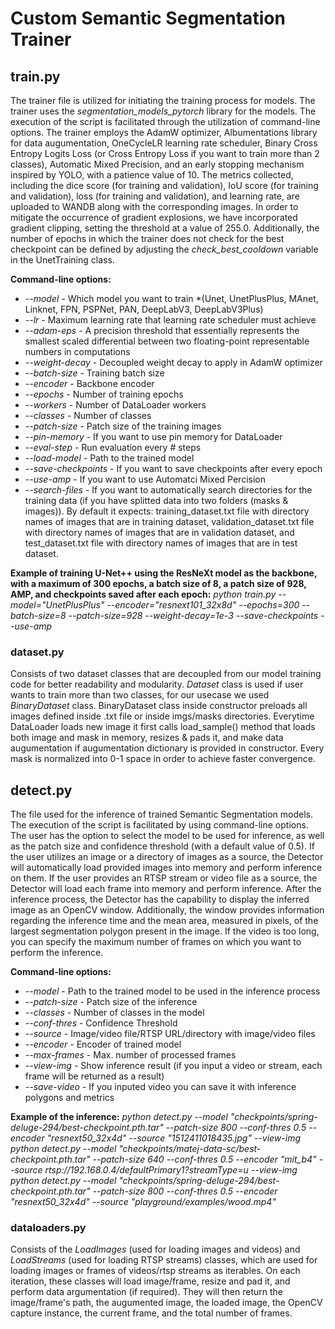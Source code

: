 # Custom Semantic Segmentation Trainer

## train.py
The trainer file is utilized for initiating the training process for models. The trainer uses the *segmentation_models_pytorch* library for the models. The execution of the script is facilitated through the utilization of command-line options. The trainer employs the AdamW optimizer, Albumentations library for data augumentation, OneCycleLR learning rate scheduler, Binary Cross Entropy Logits Loss (or Cross Entropy Loss if you want to train more than 2 classes), Automatic Mixed Precision, and an early stopping mechanism inspired by YOLO, with a patience value of 10. The metrics collected, including the dice score (for training and validation), IoU score (for training and validation), loss (for training and validation), and learning rate, are uploaded to WANDB along with the corresponding images. In order to mitigate the occurrence of gradient explosions, we have incorporated gradient clipping, setting the threshold at a value of 255.0. Additionally, the number of epochs in which the trainer does not check for the best checkpoint can be defined by adjusting the *check_best_cooldown* variable in the UnetTraining class.

**Command-line options:**
- *--model* - Which model you want to train *(Unet, UnetPlusPlus, MAnet, Linknet, FPN, PSPNet, PAN, DeepLabV3, DeepLabV3Plus)
- *--lr* - Maximum learning rate that learning rate scheduler must achieve
- *--adam-eps* - A precision threshold that essentially represents the smallest scaled differential between two floating-point representable numbers in computations
- *--weight-decay* - Decoupled weight decay to apply in AdamW optimizer
- *--batch-size* - Training batch size
- *--encoder* - Backbone encoder
- *--epochs* - Number of training epochs
- *--workers* - Number of DataLoader workers
- *--classes* - Number of classes
- *--patch-size* - Patch size of the training images
- *--pin-memory* - If you want to use pin memory for DataLoader
- *--eval-step* - Run evaluation every # steps
- *--load-model* - Path to the trained model
- *--save-checkpoints* - If you want to save checkpoints after every epoch
- *--use-amp* - If you want to use Automatci Mixed Percision
- *--search-files* - If you want to automatically search directories for the training data (if you have splitted data into two folders (masks & images)). By default it expects: training_dataset.txt file with directory names of images that are in training dataset, validation_dataset.txt file with directory names of images that are in validation dataset, and test_dataset.txt file with directory names of images that are in test dataset.

**Example of training U-Net++ using the ResNeXt model as the backbone, with a maximum of 300 epochs, a batch size of 8, a patch size of 928, AMP, and checkpoints saved after each epoch:**
*python train.py --model="UnetPlusPlus" --encoder="resnext101_32x8d" --epochs=300 --batch-size=8 --patch-size=928 --weight-decay=1e-3 --save-checkpoints --use-amp*

### dataset.py
Consists of two dataset classes that are decoupled from our model training code for better readability and modularity. *Dataset* class is used if user wants to train more than two classes, for our usecase we used *BinaryDataset* class. BinaryDataset class inside constructor preloads all images defined inside .txt file or inside imgs/masks directories. Everytime DataLoader loads new image it first calls load_sample() method that loads both image and mask in memory, resizes & pads it, and make data augumentation if augumentation dictionary is provided in constructor. Every mask is normalized into 0-1 space in order to achieve faster convergence. 


## detect.py
The file used for the inference of trained Semantic Segmentation models. The execution of the script is facilitated by using command-line options. The user has the option to select the model to be used for inference, as well as the patch size and confidence threshold (with a default value of 0.5). If the user utilizes an image or a directory of images as a source, the Detector will automatically load provided images into memory and perform inference on them. If the user provides an RTSP stream or video file as a source, the Detector will load each frame into memory and perform inference. After the inference process, the Detector has the capability to display the inferred image as an OpenCV window. Additionally, the window provides information regarding the inference time and the mean area, measured in pixels, of the largest segmentation polygon present in the image. If the video is too long, you can specify the maximum number of frames on which you want to perform the inference.

**Command-line options:**
- *--model* - Path to the trained model to be used in the inference process
- *--patch-size* - Patch size of the inference
- *--classes* - Number of classes in the model
- *--conf-thres* - Confidence Threshold
- *--source* - Image/video file/RTSP URL/directory with image/video files
- *--encoder* - Encoder of trained model
- *--max-frames* - Max. number of processed frames
- *--view-img* - Show inference result (if you input a video or stream, each frame will be returned as a result)
- *--save-video* - If you inputed video you can save it with inference polygons and metrics

**Example of the inference:**
*python detect.py --model "checkpoints/spring-deluge-294/best-checkpoint.pth.tar" --patch-size 800 --conf-thres 0.5 --encoder "resnext50_32x4d" --source "1512411018435.jpg" --view-img*
*python detect.py --model "checkpoints/matej-data-sc/best-checkpoint.pth.tar" --patch-size 640 --conf-thres 0.5 --encoder "mit_b4" --source rtsp://192.168.0.4/defaultPrimary1?streamType=u --view-img*
*python detect.py --model "checkpoints/spring-deluge-294/best-checkpoint.pth.tar" --patch-size 800 --conf-thres 0.5 --encoder "resnext50_32x4d" --source "playground/examples/wood.mp4"*

### dataloaders.py
Consists of the *LoadImages* (used for loading images and videos) and *LoadStreams* (used for loading RTSP streams) classes, which are used for loading images or frames of videos/rtsp streams as iterables. On each iteration, these classes will load image/frame, resize and pad it, and perform data argumentation (if required). They will then return the image/frame's path, the augumented image, the loaded image, the OpenCV capture instance, the current frame, and the total number of frames.
